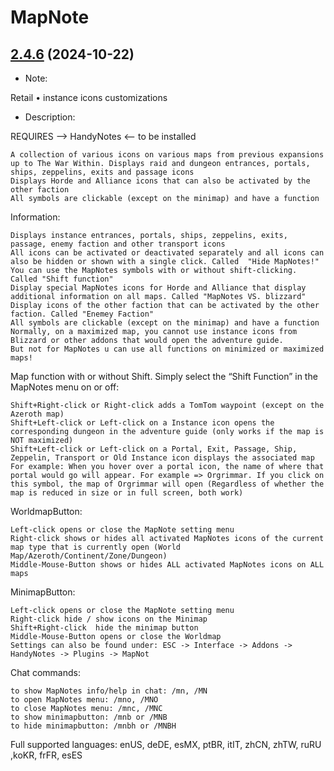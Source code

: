 # MapNote
## [2.4.6](https://github.com/Ssesmar/MapNote) (2024-10-22)
- Note:

Retail
• instance icons customizations

- Description:

REQUIRES --> HandyNotes <-- to be installed                                                                                    

    A collection of various icons on various maps from previous expansions up to The War Within. Displays raid and dungeon entrances, portals, ships, zeppelins, exits and passage icons
    Displays Horde and Alliance icons that can also be activated by the other faction
    All symbols are clickable (except on the minimap) and have a function

Information:

    Displays instance entrances, portals, ships, zeppelins, exits, passage, enemy faction and other transport icons
    All icons can be activated or deactivated separately and all icons can also be hidden or shown with a single click. Called  "Hide MapNotes!"
    You can use the MapNotes symbols with or without shift-clicking. Called "Shift function"
    Display special MapNotes icons for Horde and Alliance that display additional information on all maps. Called "MapNotes VS. blizzard"
    Display icons of the other faction that can be activated by the other faction. Called "Enemey Faction"
    All symbols are clickable (except on the minimap) and have a function
    Normally, on a maximized map, you cannot use instance icons from Blizzard or other addons that would open the adventure guide.
    But not for MapNotes u can use all functions on minimized or maximized maps!

Map function with or without Shift. Simply select the “Shift Function” in the MapNotes menu on or off:

    Shift+Right-click or Right-click adds a TomTom waypoint (except on the Azeroth map)
    Shift+Left-click or Left-click on a Instance icon opens the corresponding dungeon in the adventure guide (only works if the map is NOT maximized)
    Shift+Left-click or Left-click on a Portal, Exit, Passage, Ship, Zeppelin, Transport or Old Instance icon displays the associated map
    For example: When you hover over a portal icon, the name of where that portal would go will appear. For example => Orgrimmar. If you click on this symbol, the map of Orgrimmar will open (Regardless of whether the map is reduced in size or in full screen, both work)

WorldmapButton:

    Left-click opens or close the MapNote setting menu
    Right-click shows or hides all activated MapNotes icons of the current map type that is currently open (World Map/Azeroth/Continent/Zone/Dungeon)
    Middle-Mouse-Button shows or hides ALL activated MapNotes icons on ALL maps

MinimapButton:

    Left-click opens or close the MapNote setting menu
    Right-click hide / show icons on the Minimap
    Shift+Right-click  hide the minimap button
    Middle-Mouse-Button opens or close the Worldmap
    Settings can also be found under: ESC -> Interface -> Addons -> HandyNotes -> Plugins -> MapNot

Chat commands:

    to show MapNotes info/help in chat: /mn, /MN
    to open MapNotes menu: /mno, /MNO
    to close MapNotes menu: /mnc, /MNC
    to show minimapbutton: /mnb or /MNB
    to hide minimapbutton: /mnbh or /MNBH

Full supported languages: enUS, deDE, esMX, ptBR, itIT, zhCN, zhTW, ruRU ,koKR, frFR, esES